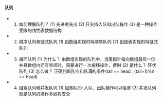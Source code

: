 #### 队列

* 1. 如何理解队列？
   (1) 先进者先出
   (2) 只支持入队和出队操作
   (3) 是一种操作受限的线性表数据结构

* 2. 顺序队列和链式队列
   (1) 由数组实现的叫顺序队列
   (2) 由链表实现的叫链式队列

* 3. 循环队列
   (1) 为什么？ 由数组实现的队列中，当尾指针指向数组最后一位并且数组内还有空间时，需要进行一次搬移操作，费时
   (2) 是什么？ 环状队列
   (3) 怎么做？ 正确判断队空和队满的条件(tail == head , (tail+1)%n == head)

* 4. 阻塞队列和并发队列
   (1) 阻塞队列: 入队、出队操作可以阻塞
   (2) 并发队列就是队列的操作多线程安全